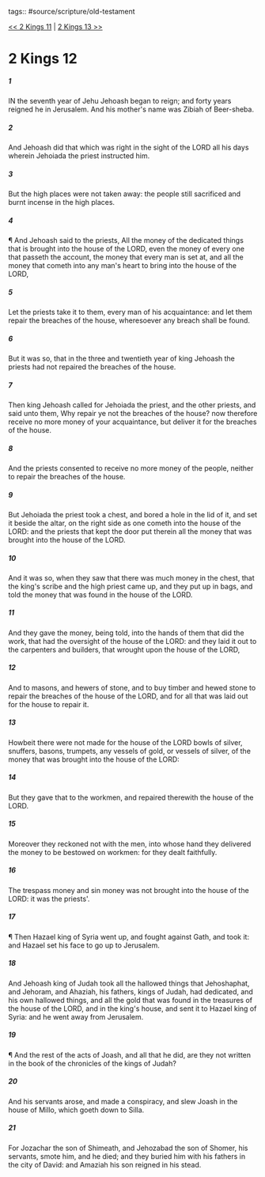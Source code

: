 tags:: #source/scripture/old-testament

[<< 2 Kings 11](/Old_Testament/12_2_Kings/2_Kings_11.md) | [2 Kings 13 >>](/Old_Testament/12_2_Kings/2_Kings_13.md)

# 2 Kings 12

##### 1

IN the seventh year of Jehu Jehoash began to reign; and forty years reigned he in Jerusalem. And his mother's name was Zibiah of Beer-sheba.

##### 2

And Jehoash did that which was right in the sight of the LORD all his days wherein Jehoiada the priest instructed him.

##### 3

But the high places were not taken away: the people still sacrificed and burnt incense in the high places.

##### 4

¶ And Jehoash said to the priests, All the money of the dedicated things that is brought into the house of the LORD, even the money of every one that passeth the account, the money that every man is set at, and all the money that cometh into any man's heart to bring into the house of the LORD,

##### 5

Let the priests take it to them, every man of his acquaintance: and let them repair the breaches of the house, wheresoever any breach shall be found.

##### 6

But it was so, that in the three and twentieth year of king Jehoash the priests had not repaired the breaches of the house.

##### 7

Then king Jehoash called for Jehoiada the priest, and the other priests, and said unto them, Why repair ye not the breaches of the house? now therefore receive no more money of your acquaintance, but deliver it for the breaches of the house.

##### 8

And the priests consented to receive no more money of the people, neither to repair the breaches of the house.

##### 9

But Jehoiada the priest took a chest, and bored a hole in the lid of it, and set it beside the altar, on the right side as one cometh into the house of the LORD: and the priests that kept the door put therein all the money that was brought into the house of the LORD.

##### 10

And it was so, when they saw that there was much money in the chest, that the king's scribe and the high priest came up, and they put up in bags, and told the money that was found in the house of the LORD.

##### 11

And they gave the money, being told, into the hands of them that did the work, that had the oversight of the house of the LORD: and they laid it out to the carpenters and builders, that wrought upon the house of the LORD,

##### 12

And to masons, and hewers of stone, and to buy timber and hewed stone to repair the breaches of the house of the LORD, and for all that was laid out for the house to repair it.

##### 13

Howbeit there were not made for the house of the LORD bowls of silver, snuffers, basons, trumpets, any vessels of gold, or vessels of silver, of the money that was brought into the house of the LORD:

##### 14

But they gave that to the workmen, and repaired therewith the house of the LORD.

##### 15

Moreover they reckoned not with the men, into whose hand they delivered the money to be bestowed on workmen: for they dealt faithfully.

##### 16

The trespass money and sin money was not brought into the house of the LORD: it was the priests'.

##### 17

¶ Then Hazael king of Syria went up, and fought against Gath, and took it: and Hazael set his face to go up to Jerusalem.

##### 18

And Jehoash king of Judah took all the hallowed things that Jehoshaphat, and Jehoram, and Ahaziah, his fathers, kings of Judah, had dedicated, and his own hallowed things, and all the gold that was found in the treasures of the house of the LORD, and in the king's house, and sent it to Hazael king of Syria: and he went away from Jerusalem.

##### 19

¶ And the rest of the acts of Joash, and all that he did, are they not written in the book of the chronicles of the kings of Judah?

##### 20

And his servants arose, and made a conspiracy, and slew Joash in the house of Millo, which goeth down to Silla.

##### 21

For Jozachar the son of Shimeath, and Jehozabad the son of Shomer, his servants, smote him, and he died; and they buried him with his fathers in the city of David: and Amaziah his son reigned in his stead.
